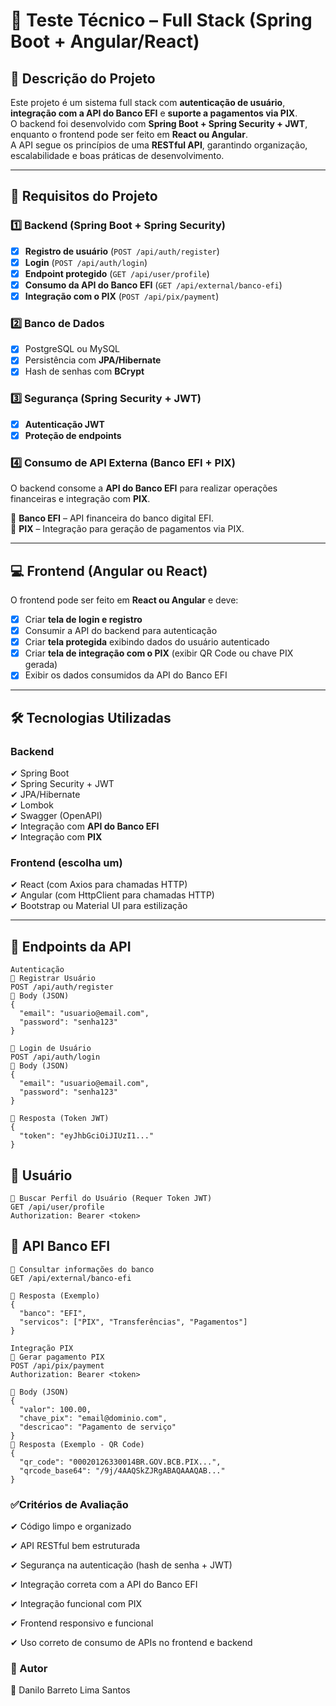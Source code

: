 # 🚀 Teste Técnico – Full Stack (Spring Boot + Angular/React)

## 📌 Descrição do Projeto
Este projeto é um sistema full stack com **autenticação de usuário**, **integração com a API do Banco EFI** e **suporte a pagamentos via PIX**.  
O backend foi desenvolvido com **Spring Boot + Spring Security + JWT**, enquanto o frontend pode ser feito em **React ou Angular**.  
A API segue os princípios de uma **RESTful API**, garantindo organização, escalabilidade e boas práticas de desenvolvimento.  

---

## 📑 Requisitos do Projeto

### **1️⃣ Backend (Spring Boot + Spring Security)**
- [x] **Registro de usuário** (`POST /api/auth/register`)  
- [x] **Login** (`POST /api/auth/login`)  
- [x] **Endpoint protegido** (`GET /api/user/profile`)  
- [x] **Consumo da API do Banco EFI** (`GET /api/external/banco-efi`)  
- [x] **Integração com o PIX** (`POST /api/pix/payment`)  

### **2️⃣ Banco de Dados**
- [x] PostgreSQL ou MySQL  
- [x] Persistência com **JPA/Hibernate**  
- [x] Hash de senhas com **BCrypt**  

### **3️⃣ Segurança (Spring Security + JWT)**
- [x] **Autenticação JWT**  
- [x] **Proteção de endpoints**  

### **4️⃣ Consumo de API Externa (Banco EFI + PIX)**
O backend consome a **API do Banco EFI** para realizar operações financeiras e integração com **PIX**.  

🔹 **Banco EFI** – API financeira do banco digital EFI.  
🔹 **PIX** – Integração para geração de pagamentos via PIX.  

---

## 💻 Frontend (Angular ou React)
O frontend pode ser feito em **React ou Angular** e deve:  

- [x] Criar **tela de login e registro**  
- [x] Consumir a API do backend para autenticação  
- [x] Criar **tela protegida** exibindo dados do usuário autenticado  
- [x] Criar **tela de integração com o PIX** (exibir QR Code ou chave PIX gerada)  
- [x] Exibir os dados consumidos da API do Banco EFI  

---

## 🛠️ Tecnologias Utilizadas

### **Backend**
✔ Spring Boot  
✔ Spring Security + JWT  
✔ JPA/Hibernate  
✔ Lombok  
✔ Swagger (OpenAPI)  
✔ Integração com **API do Banco EFI**  
✔ Integração com **PIX**  

### **Frontend (escolha um)**
✔ React (com Axios para chamadas HTTP)  
✔ Angular (com HttpClient para chamadas HTTP)  
✔ Bootstrap ou Material UI para estilização  

---

## 📌 Endpoints da API


```
Autenticação
🔹 Registrar Usuário
POST /api/auth/register
📌 Body (JSON)
{
  "email": "usuario@email.com",
  "password": "senha123"
}

🔹 Login de Usuário
POST /api/auth/login
📌 Body (JSON)
{
  "email": "usuario@email.com",
  "password": "senha123"
}

📌 Resposta (Token JWT)
{
  "token": "eyJhbGciOiJIUzI1..."
}

```


## 📌 Usuário
```
🔹 Buscar Perfil do Usuário (Requer Token JWT)
GET /api/user/profile
Authorization: Bearer <token>
```

## 📌 API Banco EFI

```
🔹 Consultar informações do banco
GET /api/external/banco-efi

📌 Resposta (Exemplo)
{
  "banco": "EFI",
  "servicos": ["PIX", "Transferências", "Pagamentos"]
}

Integração PIX
🔹 Gerar pagamento PIX
POST /api/pix/payment
Authorization: Bearer <token>

📌 Body (JSON)
{
  "valor": 100.00,
  "chave_pix": "email@dominio.com",
  "descricao": "Pagamento de serviço"
}
📌 Resposta (Exemplo - QR Code)
{
  "qr_code": "00020126330014BR.GOV.BCB.PIX...",
  "qrcode_base64": "/9j/4AAQSkZJRgABAQAAAQAB..."
}
```
### **✅Critérios de Avaliação**
✔ Código limpo e organizado

✔ API RESTful bem estruturada

✔ Segurança na autenticação (hash de senha + JWT)

✔ Integração correta com a API do Banco EFI

✔ Integração funcional com PIX

✔ Frontend responsivo e funcional

✔ Uso correto de consumo de APIs no frontend e backend




### **📝 Autor**
👤 Danilo Barreto Lima Santos
